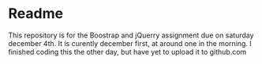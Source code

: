 # Readme

This repository is for the Boostrap and jQuerry assignment due on saturday december 4th. It is curently december first, at around one in the morning.
I finished coding this the other day, but have yet to upload it to github.com

